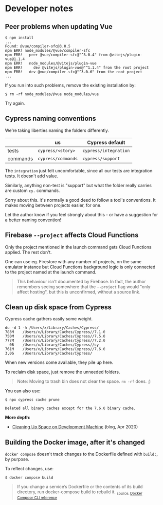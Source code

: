 # Developer notes

## Peer problems when updating Vue

```
$ npm install
...
Found: @vue/compiler-sfc@3.0.5
npm ERR! node_modules/@vue/compiler-sfc
npm ERR!   peer @vue/compiler-sfc@"^3.0.4" from @vitejs/plugin-vue@1.1.4
npm ERR!   node_modules/@vitejs/plugin-vue
npm ERR!     dev @vitejs/plugin-vue@"^1.1.4" from the root project
npm ERR!   dev @vue/compiler-sfc@"^3.0.6" from the root project
...
```

If you run into such problems, remove the existing installation by:

```
$ rm -rf node_modules/@vue node_modules/vue
```

Try again.


## Cypress naming conventions

We're taking liberties naming the folders differently.

||us|Cypress default|
|---|---|---|
|tests|`cypress/<story>`|`cypress/integration`|
|commands|`cypress/commands`|`cypress/support`|

The `integration` just felt uncomfortable, since all our tests are integration tests. It doesn't add value.

Similarly, anything non-test is "support" but what the folder really carries are custom `cy.` commands.

Sorry about this. It's normally a good deed to follow a tool's conventions. It makes moving between projects easier, for one.

Let the author know if you feel strongly about this - or have a suggestion for a better naming convention!


## Firebase `--project` affects Cloud Functions

Only the project mentioned in the launch command gets Cloud Functions applied. The rest don't.

One can use eg. Firestore with any number of projects, on the same emulator instance but Cloud Functions background logic is only connected to the project named at the launch command.

>This behaviour isn't documented by Firebase. In fact, the author remembers seeing somewhere that the `--project` flag would "only affect hosting", but this is unconfirmed, without a source link.


## Clean up disk space from Cypress

Cypress cache gathers easily some weight.

```
du -d 1 -h /Users/x/Library/Caches/Cypress/
783M	/Users/x/Library/Caches/Cypress//7.1.0
750M	/Users/x/Library/Caches/Cypress//7.5.0
777M	/Users/x/Library/Caches/Cypress//7.2.0
  0B	/Users/x/Library/Caches/Cypress//cy
761M	/Users/x/Library/Caches/Cypress//7.6.0
3,0G	/Users/x/Library/Caches/Cypress/
```

When new versions come available, they pile up here.

To reclaim disk space, just remove the unneeded folders.

>Note: Moving to trash bin does not clear the space. `rm -rf` does. ;)

You can also use:

```
$ npx cypress cache prune

Deleted all binary caches except for the 7.6.0 binary cache.
```

**More depth:**

- [Cleaning Up Space on Development Machine](https://glebbahmutov.com/blog/cleaning-up-space/#cleaning-old-cypress-binaries) (blog, Apr 2020)


## Building the Docker image, after it's changed

`docker compose` doesn't track changes to the Dockerfile defined with `build:`, by purpose.

To reflect changes, use:

```
$ docker compose build
```

>If you change a service’s Dockerfile or the contents of its build directory, run docker-compose build to rebuild it. <sub>source: [Docker Compose CLI reference](https://docs.docker.com/compose/reference/build/)</sub>

